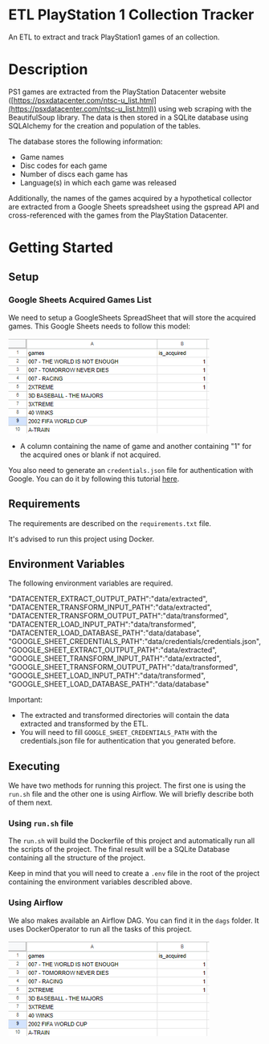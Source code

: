 # ETL PlayStation 1 Collection Tracker

An ETL to extract and track PlayStation1 games of an collection.


# Description
PS1 games are extracted from the PlayStation Datacenter  website ([https://psxdatacenter.com/ntsc-u_list.html](https://psxdatacenter.com/ntsc-u_list.html)) using web scraping with the BeautifulSoup library. The data is then stored in a SQLite database using SQLAlchemy for the creation and population of the tables.

The database stores the following information:

-   Game names
-   Disc codes for each game
-   Number of discs each game has
-   Language(s) in which each game was released

Additionally, the names of the games acquired by a hypothetical collector are extracted from a Google Sheets spreadsheet using the gspread API and cross-referenced with the games from the PlayStation Datacenter.

# Getting Started

## Setup

### Google Sheets Acquired Games List
We need to setup a GoogleSheets SpreadSheet that will store the acquired games. This Google Sheets needs to follow this model: 

![Google Sheets spreadsheet example](img/Screenshot_1.png)

- A column containing the name of game and another containing "1" for the acquired ones or blank if not acquired. 

You also need to generate an `credentials.json` file for authentication with Google. You can do it by following this tutorial [here](https://docs.gspread.org/en/latest/oauth2.html#for-bots-using-service-account).

## Requirements

The requirements are described on the `requirements.txt` file.

It's advised to run this project using Docker.

## Environment Variables
The following environment variables are required. 

"DATACENTER_EXTRACT_OUTPUT_PATH":"data/extracted",
"DATACENTER_TRANSFORM_INPUT_PATH":"data/extracted",
"DATACENTER_TRANSFORM_OUTPUT_PATH":"data/transformed",
"DATACENTER_LOAD_INPUT_PATH":"data/transformed",
"DATACENTER_LOAD_DATABASE_PATH":"data/database",
"GOOGLE_SHEET_CREDENTIALS_PATH":"data/credentials/credentials.json",
"GOOGLE_SHEET_EXTRACT_OUTPUT_PATH":"data/extracted",
"GOOGLE_SHEET_TRANSFORM_INPUT_PATH":"data/extracted",
"GOOGLE_SHEET_TRANSFORM_OUTPUT_PATH":"data/transformed",
"GOOGLE_SHEET_LOAD_INPUT_PATH":"data/transformed",
"GOOGLE_SHEET_LOAD_DATABASE_PATH":"data/database"

Important: 
- The extracted and transformed directories will contain the data extracted and transformed by the ETL. 
- You will need to fill `GOOGLE_SHEET_CREDENTIALS_PATH` with the credentials.json file for authentication that you generated before.

## Executing
We have two methods for running this project. The first one is using the `run.sh` file and the other one is using Airflow. We will briefly describe both of them next. 

### Using `run.sh` file
The `run.sh` will build the Dockerfile of this project and automatically run all the scripts of the project. The final result will be a SQLite Database containing all the structure of the project. 

Keep in mind that you will need to create a `.env` file in the root of the project containing the environment variables describled above.

### Using Airflow
We also makes available an Airflow DAG. You can find it in the `dags` folder. It uses DockerOperator to run all the tasks of this project.

![Airflow graph of the DAG](img/Screenshot_1.png)


